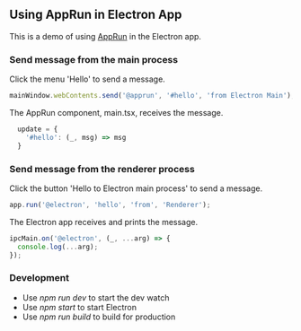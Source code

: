 ## Using AppRun in Electron App

This is a demo of using [AppRun](https://github.com/yysun/apprun) in the Electron app.


### Send message from the main process

Click the menu 'Hello' to send a message.

```javascript
mainWindow.webContents.send('@apprun', '#hello', 'from Electron Main');
```

The AppRun component, main.tsx, receives the message.

```javascript
  update = {
    '#hello': (_, msg) => msg
  }
```


### Send message from the renderer process

Click the button 'Hello to Electron main process' to send a message.

```javascript
app.run('@electron', 'hello', 'from', 'Renderer');
```

The Electron app receives and prints the message.

```javascript
ipcMain.on('@electron', (_, ...arg) => {
  console.log(...arg);
});
```

### Development

* Use _npm run dev_ to start the dev watch
* Use _npm start_ to start Electron
* Use _npm run build_ to build for production